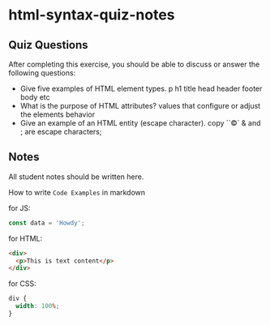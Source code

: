 # html-syntax-quiz-notes

## Quiz Questions

After completing this exercise, you should be able to discuss or answer the following questions:

- Give five examples of HTML element types.
  p h1 title head header footer body etc
- What is the purpose of HTML attributes?
  values that configure or adjust the elements behavior
- Give an example of an HTML entity (escape character).
  copy ``&copy;` & and ; are escape characters;

## Notes

All student notes should be written here.

How to write `Code Examples` in markdown

for JS:

```javascript
const data = 'Howdy';
```

for HTML:

```html
<div>
  <p>This is text content</p>
</div>
```

for CSS:

```css
div {
  width: 100%;
}
```
